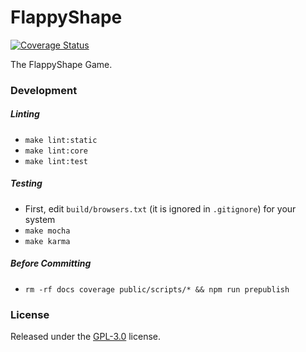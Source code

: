 # FlappyShape

[![Coverage Status](https://coveralls.io/repos/github/tikhiy/flappyshape/badge.svg)](https://coveralls.io/github/tikhiy/flappyshape)

The FlappyShape Game.

### Development

##### Linting

* `make lint:static`
* `make lint:core`
* `make lint:test`

##### Testing

* First, edit `build/browsers.txt` (it is ignored in `.gitignore`) for your system
* `make mocha`
* `make karma`

##### Before Committing

* `rm -rf docs coverage public/scripts/* && npm run prepublish`

### License

Released under the [GPL-3.0](LICENSE) license.
